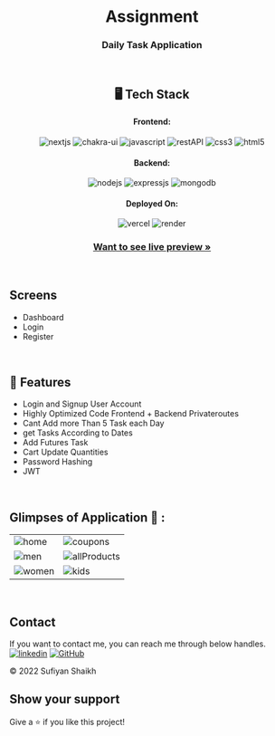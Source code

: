 
<h1 align="center">Assignment </h1>

<h3 align="center"> Daily Task Application </h3>

<br />


<h2 align="center">🖥️ Tech Stack</h2>


<h4 align="center">Frontend:</h4>

<p align="center">
  <img src="https://img.shields.io/badge/Next-20232A?style=for-the-badge&logo=react&logoColor=61DAFB" alt="nextjs" />
  <img src="https://img.shields.io/badge/tailwindCSS%20UI-3bc7bd?style=for-the-badge&logo=chakraui&logoColor=white" alt="chakra-ui" />
  <img src="https://img.shields.io/badge/JavaScript-323330?style=for-the-badge&logo=javascript&logoColor=F7DF1E" alt="javascript" />
  <img src="https://img.shields.io/badge/Rest_API-02303A?style=for-the-badge&logo=react-router&logoColor=white" alt="restAPI" />
  <img src="https://img.shields.io/badge/CSS3-1572B6?style=for-the-badge&logo=css3&logoColor=white" alt="css3" />
  <img src="https://img.shields.io/badge/HTML5-E34F26?style=for-the-badge&logo=html5&logoColor=white" alt="html5" />
</p>


<h4 align="center">Backend:</h4>

<p align="center">
  <img src="https://img.shields.io/badge/Node.js-339933?style=for-the-badge&logo=nodedotjs&logoColor=white" alt="nodejs" />
  <img src="https://img.shields.io/badge/Express.js-000000?style=for-the-badge&logo=express&logoColor=white" alt="expressjs" />
  <img src="https://img.shields.io/badge/MongoDB-4EA94B?style=for-the-badge&logo=mongodb&logoColor=white" alt="mongodb" />

</p>





<h4 align="center">Deployed On:</h4>

<p align="center">
  <img src="https://img.shields.io/badge/Netlify-00C7B7?style=for-the-badge&logo=netlify&logoColor=white" alt="vercel" />
  <img src="https://img.shields.io/badge/Render-430098?style=for-the-badge&logo=heroku&logoColor=white" alt="render" />
</p>



<h3 align="center"><a href="https://sufi-expertia-ais.vercel.app/"><strong>Want to see live preview »</strong></a></h3>

<br />

## Screens 
- Dashboard
- Login
- Register

<br />

## 🚀 Features
- Login and Signup User Account
- Highly Optimized Code Frontend + Backend Privateroutes
- Cant Add more Than 5 Task each Day
- get Tasks According to Dates
- Add Futures Task  
- Cart Update Quantities 
- Password Hashing 
- JWT

<br />

## Glimpses of Application 🙈 :









<table>
  <tr>
    <td><img maxW="50%" src="https://i.ibb.co/dJs88gg/Capture.png"  alt="home" /></td>
    <td><img maxW="50%" src="https://i.ibb.co/7y8qFdD/Capture2.png"  alt="coupons" /></td>
  </tr>
  <tr>
  <td><img src="https://i.ibb.co/Jc3xXfy/Capture4.png"  alt="men" /></td>
   <td><img src="https://i.ibb.co/CJdBMPq/Capture3.png"  alt="allProducts" /></td>
    
  </tr>
 
  <tr>
    <td><img src="https://i.ibb.co/JtK8sw0/Capture5.png"  alt="women" /></td>
    <td><img src="https://i.ibb.co/FVS3nXC/Capture555.png"  alt="kids" /></td>
  </tr>
   


</table>

<br />


## Contact

If you want to contact me, you can reach me through below handles. <br />
[![linkedin](https://img.shields.io/badge/Sufiyan_Shaikh-0077B5?style=for-the-badge&logo=linkedin&logoColor=white)](https://www.linkedin.com/in/sufiyan-shaikh-9bb808183/)
[![GitHub](https://img.shields.io/badge/Sufiyan_Shaikh-20232A?style=for-the-badge&logo=Github&logoColor=white)](https://github.com/suFi7867)



© 2022 Sufiyan Shaikh



## Show your support

Give a ⭐️ if you like this project!

